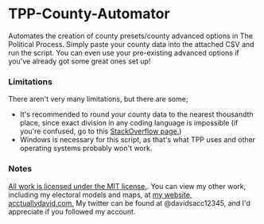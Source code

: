 # TPP-County-Automator
Automates the creation of county presets/county advanced options in The Political Process. Simply paste your county data into the attached CSV and run the script. You can even use your pre-existing advanced options if you've already got some great ones set up!

### Limitations
There aren't very many limitations, but there are some;
- It's recommended to round your county data to the nearest thousandth place, since exact division in any coding language is impossible (if you're confused, go to this [StackOverflow page.](https://stackoverflow.com/questions/588004/is-floating-point-math-broken))
- Windows is necessary for this script, as that's what TPP uses and other operating systems probably won't work.

### Notes
[All work is licensed under the MIT license.](https://github.com/DontTreadOnGerman/TPP-County-Automator/blob/main/LICENSE). You can view my other work, including my electoral models and maps, at [my website, acctuallydavid.com.](https://acctuallydavid.com) My twitter can be found at @davidsacc12345, and I'd appreciate if you followed my account.
